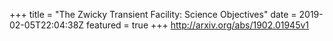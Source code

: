 +++
title = "The Zwicky Transient Facility: Science Objectives"
date = 2019-02-05T22:04:38Z
featured = true
+++
http://arxiv.org/abs/1902.01945v1